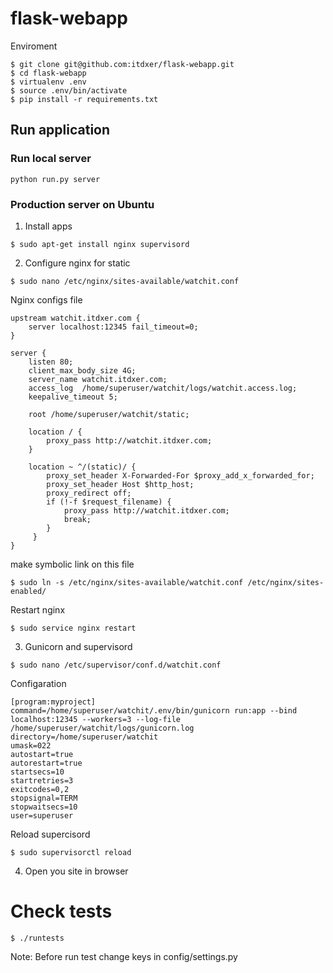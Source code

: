 flask-webapp
============

Enviroment

```
$ git clone git@github.com:itdxer/flask-webapp.git
$ cd flask-webapp
$ virtualenv .env
$ source .env/bin/activate
$ pip install -r requirements.txt
```

Run application
---------------

### Run local server ###

```
python run.py server
```

### Production server on Ubuntu ###

1) Install apps

```
$ sudo apt-get install nginx supervisord
```

2) Configure nginx for static

```
$ sudo nano /etc/nginx/sites-available/watchit.conf
```

Nginx configs file

```
upstream watchit.itdxer.com {
    server localhost:12345 fail_timeout=0;
}

server {
    listen 80;
    client_max_body_size 4G;
    server_name watchit.itdxer.com;
    access_log  /home/superuser/watchit/logs/watchit.access.log;
    keepalive_timeout 5;

    root /home/superuser/watchit/static;
    
    location / {
        proxy_pass http://watchit.itdxer.com;
    }

    location ~ ^/(static)/ {
        proxy_set_header X-Forwarded-For $proxy_add_x_forwarded_for;
        proxy_set_header Host $http_host;
        proxy_redirect off;
        if (!-f $request_filename) {
            proxy_pass http://watchit.itdxer.com;
            break;
        }
     }
}
```

make symbolic link on this file

```
$ sudo ln -s /etc/nginx/sites-available/watchit.conf /etc/nginx/sites-enabled/
```

Restart nginx 

```
$ sudo service nginx restart
```

3) Gunicorn and supervisord

```
$ sudo nano /etc/supervisor/conf.d/watchit.conf
```

Configaration

```
[program:myproject]
command=/home/superuser/watchit/.env/bin/gunicorn run:app --bind localhost:12345 --workers=3 --log-file /home/superuser/watchit/logs/gunicorn.log
directory=/home/superuser/watchit
umask=022
autostart=true
autorestart=true
startsecs=10
startretries=3
exitcodes=0,2
stopsignal=TERM
stopwaitsecs=10
user=superuser
```

Reload supercisord

```
$ sudo supervisorctl reload
```

4) Open you site in browser

Check tests
===========

```
$ ./runtests
```

Note: Before run test change keys in config/settings.py
